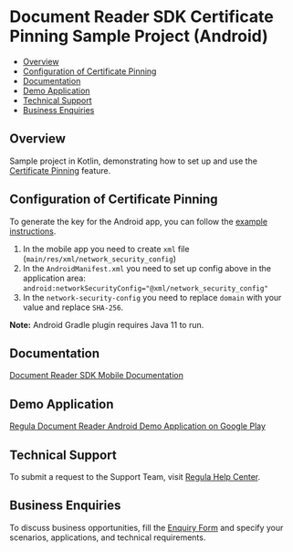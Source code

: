 # Document Reader SDK Certificate Pinning Sample Project (Android)

* [Overview](#overview)
* [Configuration of Certificate Pinning](#configuration-of-certificate-pinning)
* [Documentation](#documentation)
* [Demo Application](#demo-application)
* [Technical Support](#technical-support)
* [Business Enquiries](#business-enquiries)

## Overview

Sample project in Kotlin, demonstrating how to set up and use the <a target="_blank" href="https://docs.regulaforensics.com/develop/doc-reader-sdk/mobile/security/certificate-pinning/">Certificate Pinning</a> feature.

## Configuration of Certificate Pinning

To generate the key for the Android app, you can follow the <a target="_blank" href="https://nikunj-joshi.medium.com/ssl-pinning-increase-server-identity-trust-656a2fc7e22b">example instructions</a>.

1. In the mobile app you need to create `xml` file (`main/res/xml/network_security_config`)
2. In the `AndroidManifest.xml` you need to set up config above in the application area:
   `android:networkSecurityConfig="@xml/network_security_config"`
3. In the `network-security-config` you need to replace `domain` with your value and replace `SHA-256`.

**Note:** Android Gradle plugin requires Java 11 to run.

## Documentation

<a target="_blank" href="https://docs.regulaforensics.com/develop/doc-reader-sdk/mobile/">Document Reader SDK Mobile Documentation</a>

## Demo Application

<a target="_blank" href="https://play.google.com/store/apps/details?id=com.regula.documentreader">Regula Document Reader Android Demo Application on Google Play</a>

## Technical Support

To submit a request to the Support Team, visit <a target="_blank" href="https://support.regulaforensics.com/hc/en-us/requests/new?utm_source=github">Regula Help Center</a>.

## Business Enquiries

To discuss business opportunities, fill the <a target="_blank" href="https://explore.regula.app/docs-support-request">Enquiry Form</a> and specify your scenarios, applications, and technical requirements.